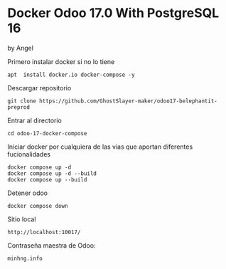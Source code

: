 
# Docker Odoo 17.0 With PostgreSQL 16
by Angel

Primero instalar docker si no lo tiene
```
apt  install docker.io docker-compose -y
```

Descargar repositorio
```
git clone https://github.com/GhostSlayer-maker/odoo17-belephantit-preprod
```

Entrar al directorio
```
cd odoo-17-docker-compose
```
Iniciar docker por cualquiera de las vias que aportan diferentes fucionalidades
```
docker compose up -d
docker compose up -d --build
docker compose up --build
```

Detener odoo
```
docker compose down
```

Sitio local
```
http://localhost:10017/
```

Contraseña maestra de Odoo:
```
minhng.info
```
